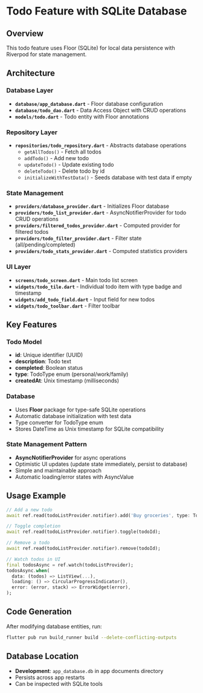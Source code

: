 # Todo Feature with SQLite Database

## Overview
This todo feature uses Floor (SQLite) for local data persistence with Riverpod for state management.

## Architecture

### Database Layer
- **`database/app_database.dart`** - Floor database configuration
- **`database/todo_dao.dart`** - Data Access Object with CRUD operations
- **`models/todo.dart`** - Todo entity with Floor annotations

### Repository Layer
- **`repositories/todo_repository.dart`** - Abstracts database operations
  - `getAllTodos()` - Fetch all todos
  - `addTodo()` - Add new todo
  - `updateTodo()` - Update existing todo
  - `deleteTodo()` - Delete todo by id
  - `initializeWithTestData()` - Seeds database with test data if empty

### State Management
- **`providers/database_provider.dart`** - Initializes Floor database
- **`providers/todo_list_provider.dart`** - AsyncNotifierProvider for todo CRUD operations
- **`providers/filtered_todos_provider.dart`** - Computed provider for filtered todos
- **`providers/todo_filter_provider.dart`** - Filter state (all/pending/completed)
- **`providers/todo_stats_provider.dart`** - Computed statistics providers

### UI Layer
- **`screens/todo_screen.dart`** - Main todo list screen
- **`widgets/todo_tile.dart`** - Individual todo item with type badge and timestamp
- **`widgets/add_todo_field.dart`** - Input field for new todos
- **`widgets/todo_toolbar.dart`** - Filter toolbar

## Key Features

### Todo Model
- **id**: Unique identifier (UUID)
- **description**: Todo text
- **completed**: Boolean status
- **type**: TodoType enum (personal/work/family)
- **createdAt**: Unix timestamp (milliseconds)

### Database
- Uses **Floor** package for type-safe SQLite operations
- Automatic database initialization with test data
- Type converter for TodoType enum
- Stores DateTime as Unix timestamp for SQLite compatibility

### State Management Pattern
- **AsyncNotifierProvider** for async operations
- Optimistic UI updates (update state immediately, persist to database)
- Simple and maintainable approach
- Automatic loading/error states with AsyncValue

## Usage Example

```dart
// Add a new todo
await ref.read(todoListProvider.notifier).add('Buy groceries', type: TodoType.personal);

// Toggle completion
await ref.read(todoListProvider.notifier).toggle(todoId);

// Remove a todo
await ref.read(todoListProvider.notifier).remove(todoId);

// Watch todos in UI
final todosAsync = ref.watch(todoListProvider);
todosAsync.when(
  data: (todos) => ListView(...),
  loading: () => CircularProgressIndicator(),
  error: (error, stack) => ErrorWidget(error),
);
```

## Code Generation

After modifying database entities, run:
```bash
flutter pub run build_runner build --delete-conflicting-outputs
```

## Database Location
- **Development**: `app_database.db` in app documents directory
- Persists across app restarts
- Can be inspected with SQLite tools
